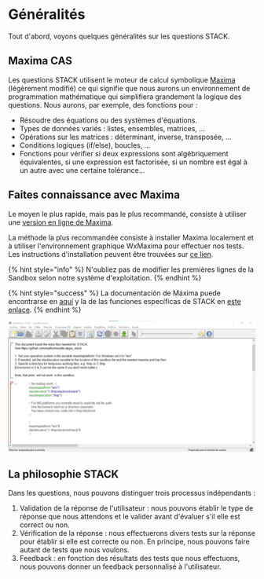 # Généralités

Tout d'abord, voyons quelques généralités sur les questions STACK.

## Maxima CAS

Les questions STACK utilisent le moteur de calcul symbolique [Maxima](https://maxima.sourceforge.io/) (légèrement modifié) ce qui signifie que nous aurons un environnement de programmation mathématique qui simplifiera grandement la logique des questions. Nous aurons, par exemple, des fonctions pour :

* Résoudre des équations ou des systèmes d'équations.
* Types de données variés : listes, ensembles, matrices, ...
* Opérations sur les matrices : déterminant, inverse, transposée, ...
* Conditions logiques (if/else), boucles, ...
* Fonctions pour vérifier si deux expressions sont algébriquement équivalentes, si une expression est factorisée, si un nombre est égal à un autre avec une certaine tolérance...

## Faites connaissance avec Maxima

Le moyen le plus rapide, mais pas le plus recommandé, consiste à utiliser une [version en ligne de Maxima](http://maxima.cesga.es/).

La méthode la plus recommandée consiste à installer Maxima localement et à utiliser l'environnement graphique WxMaxima pour effectuer nos tests. Les instructions d'installation peuvent être trouvées sur [ce lien](https://github.com/maths/moodle-qtype\_stack/blob/master/doc/en/CAS/STACK-Maxima\_sandbox.md).

{% hint style="info" %}
N'oubliez pas de modifier les premières lignes de la Sandbox selon notre système d'exploitation.
{% endhint %}

{% hint style="success" %}
La documentación de Máxima puede encontrarse en [aquí](https://maxima.sourceforge.io/docs/manual/es/maxima.html) y la de las funciones específicas de STACK en [este enlace](https://github.com/maths/moodle-qtype\_stack/blob/master/doc/en/CAS/index.md).
{% endhint %}

![WxMaxima instalado en local](<../.gitbook/assets/image (16).png>)

## La philosophie STACK

Dans les questions, nous pouvons distinguer trois processus indépendants :

1. Validation de la réponse de l'utilisateur : nous pouvons établir le type de réponse que nous attendons et le valider avant d'évaluer s'il elle est correct ou non.
2. Vérification de la réponse : nous effectuerons divers tests sur la réponse pour établir si elle est correcte ou non. En principe, nous pouvons faire autant de tests que nous voulons.
3. Feedback : en fonction des résultats des tests que nous effectuons, nous pouvons donner un feedback personnalisé à l'utilisateur.
